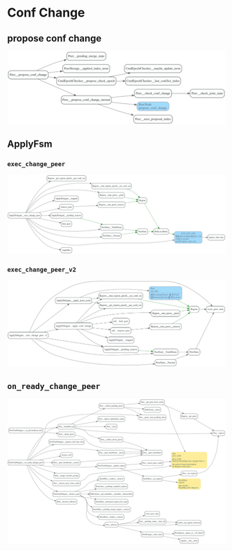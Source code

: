# Conf Change

<!--toc -->


## propose conf change

![](./dot/peer_propose_conf_change.svg)


## ApplyFsm
### `exec_change_peer`

![](./dot/apply_exec_change_peer.svg)


### `exec_change_peer_v2`

![](./dot/apply_exec_change_peer_v2.svg)


## `on_ready_change_peer`

![](./dot/on_ready_change_peer2.svg)
